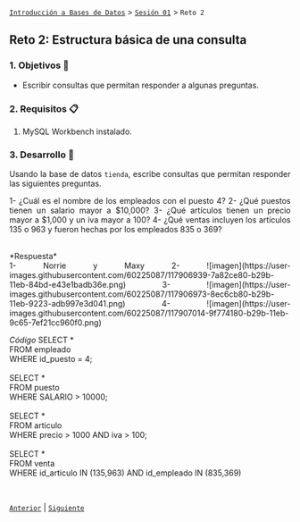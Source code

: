 [`Introducción a Bases de Datos`](../../README.md) > [`Sesión 01`](../Readme.md) > `Reto 2`
	
## Reto 2: Estructura básica de una consulta

<div style="text-align: justify;">

### 1. Objetivos :dart:

- Escribir consultas que permitan responder a algunas preguntas.

### 2. Requisitos :clipboard:

1. MySQL Workbench instalado.

### 3. Desarrollo :rocket:

Usando la base de datos `tienda`, escribe consultas que permitan responder las siguientes preguntas.

1- ¿Cuál es el nombre de los empleados con el puesto 4?
2- ¿Qué puestos tienen un salario mayor a $10,000?
3- ¿Qué artículos tienen un precio mayor a $1,000 y un iva mayor a 100?
4- ¿Qué ventas incluyen los artículos 135 o 963 y fueron hechas por los empleados 835 o 369?

<br/>
*Respuesta* <br/>
1- Norrie y Maxy
2- ![imagen](https://user-images.githubusercontent.com/60225087/117906939-7a82ce80-b29b-11eb-84bd-e43e1badb36e.png)
3- ![imagen](https://user-images.githubusercontent.com/60225087/117906973-8ec6cb80-b29b-11eb-9223-adb997e3d041.png)
4- ![imagen](https://user-images.githubusercontent.com/60225087/117907014-9f774180-b29b-11eb-9c65-7ef21cc960f0.png)

<br/>

*Código*
SELECT *<br/>
FROM empleado<br/>
WHERE id_puesto = 4;<br/>
<br/>
SELECT *<br/>
FROM puesto<br/>
WHERE SALARIO > 10000;<br/>
<br/>
SELECT *<br/>
FROM articulo<br/>
WHERE precio > 1000 AND iva > 100;<br/>
<br/>
SELECT *<br/>
FROM venta<br/>
WHERE id_articulo IN (135,963) AND id_empleado IN (835,369)

<br/>

[`Anterior`](../Ejemplo-03/Readme.md) | [`Siguiente`](../Readme.md)

</div>
